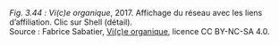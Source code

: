 *Fig. 3.44 :* *Vi(c)e organique*, 2017. Affichage du réseau avec les liens d’affiliation. Clic sur Shell (détail).  
Source : Fabrice Sabatier, [Vi(c)e organique](https://www.viceorganique.com), licence CC BY-NC-SA 4.0.